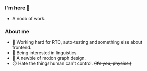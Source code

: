### I'm here 👋

- A noob of work.

### About me 

- 🎈 Working hard for RTC, auto-testing and something else about frontend.
- 👀 Being interested in linguistics.
- 🥦 A newbie of motion graph design.
- ☹️ Hate the things human can't control. ~~(It's you, physics.)~~


<!--
**Tackoil/Tackoil** is a ✨ _special_ ✨ repository because its `README.md` (this file) appears on your GitHub profile.

Here are some ideas to get you started:

- 🔭 I’m currently working on ...
- 🌱 I’m currently learning ...
- 👯 I’m looking to collaborate on ...
- 🤔 I’m looking for help with ...
- 💬 Ask me about ...
- 📫 How to reach me: ...
- 😄 Pronouns: ...
- ⚡ Fun fact: ...
-->
